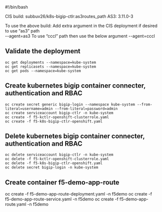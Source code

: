 #!/bin/bash

CIS build: subbuv26/k8s-bigip-ctlr:as3routes_path
AS3: 3.11.0-3
 
To use the above build:
Add extra argument in the CIS deployment if desired to use “as3” path  
 --agent=as3
To use “cccl” path then use the below argument
--agent=cccl

## Validate the deployment
```
oc get deployments --namespace=kube-system
oc get replicasets --namespace=kube-system
oc get pods --namespace=kube-system
```
## Create kubernetes bigip container connecter, authentication and RBAC
```
oc create secret generic bigip-login --namespace kube-system --from-literal=username=admin --from-literal=password=admin
oc create serviceaccount bigip-ctlr -n kube-system
oc create -f f5-kctlr-openshift-clusterrole.yaml
oc create -f f5-k8s-bigip-ctlr-openshift.yaml
```
## Delete kubernetes bigip container connecter, authentication and RBAC
```
oc delete serviceaccount bigip-ctlr -n kube-system
oc delete -f f5-kctlr-openshift-clusterrole.yaml
oc delete -f f5-k8s-bigip-ctlr-openshift.yaml
oc delete secret bigip-login -n kube-system
```

## Create container f5-demo-app-route
oc create -f f5-demo-app-route-deployment.yaml -n f5demo
oc create -f f5-demo-app-route-service.yaml -n f5demo
oc create -f f5-demo-app-route.yaml -n f5demo